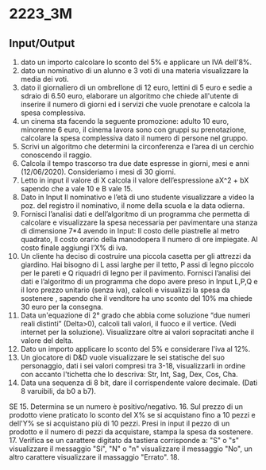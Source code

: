 # 2223_3M

## Input/Output
1. dato un importo calcolare lo sconto del 5% e applicare un IVA dell'8%.
2. dato un nominativo di un alunno e 3 voti di una materia visualizzare la media dei voti.
3. dato il giornaliero di un ombrellone di 12 euro, lettini di 5 euro e sedie a sdraio di 6.50 euro, elaborare un algoritmo che chiede all'utente di inserire il numero di giorni ed i servizi che vuole prenotare e calcola la spesa complessiva.
4. un cinema sta facendo la seguente promozione: adulto 10 euro, minorenne 6 euro, il cinema lavora sono con gruppi su prenotazione, calcolare la spesa complessiva dato il numero di persone nel gruppo.
5. Scrivi un algoritmo che determini la circonferenza e l’area di un  cerchio conoscendo il raggio.
6. Calcola il tempo trascorso tra due date espresse in giorni, mesi e anni (12/06/2020). Consideriamo i mesi di 30 giorni.
7. Letto in input il valore di X calcola il valore dell’espressione aX^2 + bX sapendo che a vale 10 e B vale 15.
8. Dato in Input Il nominativo e l’età di uno studente visualizzare a video la poz. del registro il nominativo, il nome della scuola e la data odierna.
9. Fornisci l’analisi dati e dell’algoritmo di un programma che permetta di calcolare e visualizzare la spesa necessaria per pavimentare una stanza di dimensione 7*4 avendo in Input: Il costo delle piastrelle al metro quadrato, Il costo orario della manodopera Il numero di ore impiegate. Al costo finale aggiungi l’X% di iva.
10. Un cliente ha deciso di costruire una piccola casetta per gli attrezzi da giardino. Hai bisogno di L assi larghe per il tetto, P assi di legno piccolo per le pareti e Q riquadri di legno per il pavimento. Fornisci  l’analisi dei dati e l’algoritmo di un programma  che dopo avere preso in Input L,P,Q e il loro prezzo unitario (senza iva), calcoli e visualizzi la spesa da sostenere , sapendo che il venditore ha uno sconto del 10% ma chiede 30 euro per la consegna.
11. Data un'equazione di 2° grado che abbia come soluzione “due numeri reali distinti” (Delta>0), calcoli tali valori, il fuoco e il vertice. (Vedi internet per la soluzione). Visualizzare oltre ai valori sopracitati anche il valore del delta.
12. Dato un importo applicare lo sconto del 5% e considerare l'iva al 12%.
13. Un giocatore di D&D vuole visualizzare le sei statische del suo personaggio, dati i sei valori compresi tra 3-18, visualizzarli in ordine con accanto l'tichetta che lo descriva: Str, Int, Sag, Dex, Cos, Cha.
14. Data una sequenza di 8 bit, dare il corrispendente valore decimale. (Dati 8 varuibili, da b0 a b7).



SE
15. Determina se un numero è positivo/negativo.
16. Sul prezzo di un prodotto viene praticato lo sconto del X% se si acquistano fino a 10 pezzi e dell'Y% se si acquistano più di 10 pezzi. Presi in input il pezzo di un prodotto e il numero di pezzi da acquistare, stampa la spesa da sostenere.
17. Verifica se un carattere digitato da tastiera corrisponde a: "S" o "s" visualizzare il messaggio "Si", "N" o "n" visualizzare il messaggio "No", un altro carattere visualizzare il massaggio "Errato".
18.  
